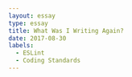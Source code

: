 ```yaml
---
layout: essay
type: essay
title: What Was I Writing Again?
date: 2017-08-30
labels:
  - ESLint
  - Coding Standards
---
```


